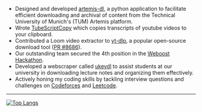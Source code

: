 - Designed and developed [artemis-dl](https://github.com/hruzgar/artemis-dl), a python application to facilitate efficient downloading and archival of content from the Technical University of Munich's (TUM) Artemis platform.
- Wrote [TubeScriptCopy](https://github.com/hruzgar/TubeScriptCopy) which copies transcripts of youtube videos to your clipboard.
- Contributed a Loom video extractor to [yt-dlp](https://github.com/yt-dlp/yt-dlp), a popular open-source download tool ([PR #8686](https://github.com/yt-dlp/yt-dlp/pull/8686)).
- Our outstanding team secured the 4th position in the [Weboost Hackathon](https://github.com/hruzgar/weboost2022).
- Developed a webscraper called [ukeydl](https://github.com/hruzgar/ukey-downloader) to assist students at our university in downloading lecture notes and organizing them effectively.
- Actively honing my coding skills by tackling interview questions and challenges on [Codeforces](https://codeforces.com/) and [Leetcode](https://leetcode.com/).

***

[![Top Langs](https://github-readme-stats.vercel.app/api/top-langs/?username=hruzgar&layout=compact)](https://github.com/hruzgar/github-readme-stats)

